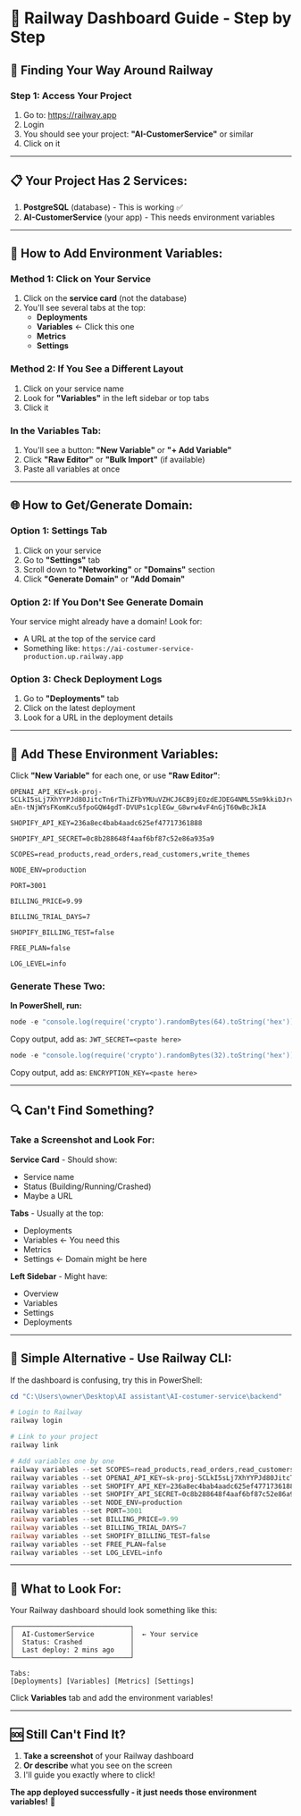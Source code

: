 # 🚂 Railway Dashboard Guide - Step by Step

## 🎯 **Finding Your Way Around Railway**

### **Step 1: Access Your Project**
1. Go to: https://railway.app
2. Login
3. You should see your project: **"AI-CustomerService"** or similar
4. Click on it

---

## 📋 **Your Project Has 2 Services:**

1. **PostgreSQL** (database) - This is working ✅
2. **AI-CustomerService** (your app) - This needs environment variables

---

## 🔧 **How to Add Environment Variables:**

### **Method 1: Click on Your Service**
1. Click on the **service card** (not the database)
2. You'll see several tabs at the top:
   - **Deployments**
   - **Variables** ← Click this one
   - **Metrics**
   - **Settings**

### **Method 2: If You See a Different Layout**
1. Click on your service name
2. Look for **"Variables"** in the left sidebar or top tabs
3. Click it

### **In the Variables Tab:**
1. You'll see a button: **"New Variable"** or **"+ Add Variable"**
2. Click **"Raw Editor"** or **"Bulk Import"** (if available)
3. Paste all variables at once

---

## 🌐 **How to Get/Generate Domain:**

### **Option 1: Settings Tab**
1. Click on your service
2. Go to **"Settings"** tab
3. Scroll down to **"Networking"** or **"Domains"** section
4. Click **"Generate Domain"** or **"Add Domain"**

### **Option 2: If You Don't See Generate Domain**
Your service might already have a domain! Look for:
- A URL at the top of the service card
- Something like: `https://ai-costumer-service-production.up.railway.app`

### **Option 3: Check Deployment Logs**
1. Go to **"Deployments"** tab
2. Click on the latest deployment
3. Look for a URL in the deployment details

---

## 📝 **Add These Environment Variables:**

Click **"New Variable"** for each one, or use **"Raw Editor"**:

```
OPENAI_API_KEY=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

SHOPIFY_API_KEY=236a8ec4bab4aadc625ef47717361888

SHOPIFY_API_SECRET=0c8b288648f4aaf6bf87c52e86a935a9

SCOPES=read_products,read_orders,read_customers,write_themes

NODE_ENV=production

PORT=3001

BILLING_PRICE=9.99

BILLING_TRIAL_DAYS=7

SHOPIFY_BILLING_TEST=false

FREE_PLAN=false

LOG_LEVEL=info
```

### **Generate These Two:**

**In PowerShell, run:**
```powershell
node -e "console.log(require('crypto').randomBytes(64).toString('hex'))"
```
Copy output, add as: `JWT_SECRET=<paste here>`

```powershell
node -e "console.log(require('crypto').randomBytes(32).toString('hex'))"
```
Copy output, add as: `ENCRYPTION_KEY=<paste here>`

---

## 🔍 **Can't Find Something?**

### **Take a Screenshot and Look For:**

**Service Card** - Should show:
- Service name
- Status (Building/Running/Crashed)
- Maybe a URL

**Tabs** - Usually at the top:
- Deployments
- Variables ← You need this
- Metrics
- Settings ← Domain might be here

**Left Sidebar** - Might have:
- Overview
- Variables
- Settings
- Deployments

---

## 🎯 **Simple Alternative - Use Railway CLI:**

If the dashboard is confusing, try this in PowerShell:

```powershell
cd "C:\Users\owner\Desktop\AI assistant\AI-costumer-service\backend"

# Login to Railway
railway login

# Link to your project
railway link

# Add variables one by one
railway variables --set SCOPES=read_products,read_orders,read_customers,write_themes
railway variables --set OPENAI_API_KEY=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
railway variables --set SHOPIFY_API_KEY=236a8ec4bab4aadc625ef47717361888
railway variables --set SHOPIFY_API_SECRET=0c8b288648f4aaf6bf87c52e86a935a9
railway variables --set NODE_ENV=production
railway variables --set PORT=3001
railway variables --set BILLING_PRICE=9.99
railway variables --set BILLING_TRIAL_DAYS=7
railway variables --set SHOPIFY_BILLING_TEST=false
railway variables --set FREE_PLAN=false
railway variables --set LOG_LEVEL=info
```

---

## 📸 **What to Look For:**

Your Railway dashboard should look something like this:

```
┌─────────────────────────────┐
│  AI-CustomerService         │  ← Your service
│  Status: Crashed            │
│  Last deploy: 2 mins ago    │
└─────────────────────────────┘

Tabs:
[Deployments] [Variables] [Metrics] [Settings]
```

Click **Variables** tab and add the environment variables!

---

## 🆘 **Still Can't Find It?**

1. **Take a screenshot** of your Railway dashboard
2. **Or describe** what you see on the screen
3. I'll guide you exactly where to click!

**The app deployed successfully - it just needs those environment variables!** 🚀

